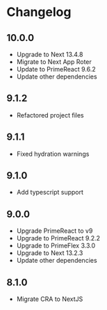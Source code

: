 # Changelog

## 10.0.0

- Upgrade to Next 13.4.8
- Migrate to Next App Roter
- Update to PrimeReact 9.6.2
- Update other dependencies

## 9.1.2

- Refactored project files

## 9.1.1

- Fixed hydration warnings

## 9.1.0

- Add typescript support

## 9.0.0

- Upgrade PrimeReact to v9
- Upgrade to PrimeReact 9.2.2
- Upgrade to PrimeFlex 3.3.0
- Upgrade to Next 13.2.3
- Update other dependencies

## 8.1.0

-   Migrate CRA to NextJS
